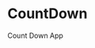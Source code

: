 # CountDown
 Count Down App
     
          
                                                    
                                                             
                                             
                                 
                     
            
      
       
 
